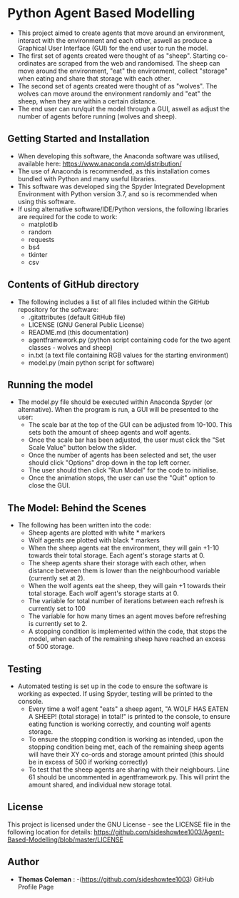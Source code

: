 # Python Agent Based Modelling

- This project aimed to create agents that move around an environment, interact with the environment and each other, aswell as produce a Graphical User Interface (GUI) for the end user to run the model.
- The first set of agents created were thought of as "sheep". Starting co-ordinates are scraped from the web and randomised. The sheep can move around the environment, "eat" the environment, collect "storage" when eating and share that storage with each other.
- The second set of agents created were thought of as "wolves". The wolves can move around the environment randomly and "eat" the sheep, when they are within a certain distance.
- The end user can run/quit the model through a GUI, aswell as adjust the number of agents before running (wolves and sheep).


## Getting Started and Installation

 - When developing this software, the Anaconda software was utilised, available here: https://www.anaconda.com/distribution/ 
 - The use of Anaconda is recommended, as this installation comes bundled with Python and many useful libraries.
 - This software was developed sing the Spyder Integrated Development Environment with Python version 3.7, and so is recommended when using this software.
 - If using alternative software/IDE/Python versions, the following libraries are required for the code to work:
	- matplotlib
	- random
	- requests
	- bs4
	- tkinter
	- csv
	
	
## Contents of GitHub directory

- The following includes a list of all files included within the GitHub repository for the software:
	- .gitattributes (default GitHub file)
	- LICENSE (GNU General Public License)
	- README.md (this documentation)
	- agentframework.py (python script containing code for the two agent classes - wolves and sheep)
	- in.txt (a text file containing RGB values for the starting environment)
	- model.py (main python script for software)
		

## Running the model

- The model.py file should be executed within Anaconda Spyder (or alternative). When the program is run, a GUI will be presented to the user:
	- The scale bar at the top of the GUI can be adjusted from 10-100. This sets both the amount of sheep agents and wolf agents.
	- Once the scale bar has been adjusted, the user must click the "Set Scale Value" button below the slider.
	- Once the number of agents has been selected and set, the user should click "Options" drop down in the top left corner.
	- The user should then click "Run Model" for the code to initialise.
	- Once the animation stops, the user can use the "Quit" option to close the GUI.
	
	
## The Model: Behind the Scenes

- The following has been written into the code:
	- Sheep agents are plotted with white * markers
	- Wolf agents are plotted with black * markers
	- When the sheep agents eat the environment, they will gain +1-10 towards their total storage. Each agent's storage starts at 0.
	- The sheep agents share their storage with each other, when distance between them is lower than the neighbourhood variable (currently set at 2).
	- When the wolf agents eat the sheep, they will gain +1 towards their total storage. Each wolf agent's storage starts at 0.
	- The variable for total number of iterations between each refresh is currently set to 100
	- The variable for how many times an agent moves before refreshing is currently set to 2.
	- A stopping condition is implemented within the code, that stops the model, when each of the remaining sheep have reached an excess of 500 storage.

	
## Testing

- Automated testing is set up in the code to ensure the software is working as expected. If using Spyder, testing will be printed to the console.
	- Every time a wolf agent "eats" a sheep agent, "A WOLF HAS EATEN A SHEEP! (total storage) in total!" is printed to the console, to ensure eating function is working correctly, and counting wolf agents storage.
	- To ensure the stopping condition is working as intended, upon the stopping condition being met, each of the remaining sheep agents will have their XY co-ords and storage amount printed (this should be in excess of 500 if working correctly)
	- To test that the sheep agents are sharing with their neighbours. Line 61 should be uncommented in agentframework.py. This will print the amount shared, and individual new storage total.
	
	
## License

This project is licensed under the GNU License - see the LICENSE file in the following location for details: https://github.com/sideshowtee1003/Agent-Based-Modelling/blob/master/LICENSE


## Author

- **Thomas Coleman** : 
	-(https://github.com/sideshowtee1003) GitHub Profile Page
